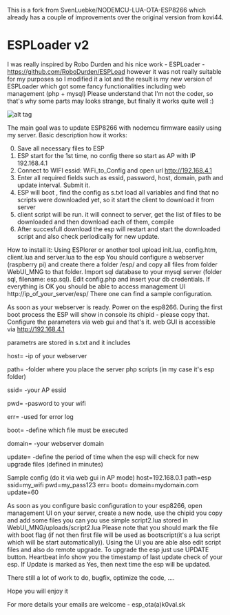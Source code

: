 This is a fork from SvenLuebke/NODEMCU-LUA-OTA-ESP8266 which already has a couple of improvements over the original version from kovi44.

# ESPLoader v2

I was really inspired by Robo Durden and his nice work - ESPLoader - https://github.com/RoboDurden/ESPLoad
however it was not really suitable for my purposes so I modified it a lot and the result is my new version of ESPLoader which got some fancy functionalities including web management (php + mysql)
Please understand that I'm not the coder, so that's why some parts may looks strange, but finally it works quite well :)

![alt tag](https://raw.githubusercontent.com/kovi44/NODEMCU-LUA-OTA-ESP8266/master/screenshots/gui_edit.png)


The main goal was to update ESP8266 with nodemcu firmware easily using my server.
Basic description how it works:

0. Save all necessary files to ESP 
1. ESP start for the 1st time, no config there so start as AP with IP 192.168.4.1
2. Connect to WIFI essid: WiFi_to_Config and open url http://192.168.4.1
3. Enter all required fields such as essid, password, host, domain, path and update interval. Submit it.
4. ESP will boot , find the config as s.txt load all variables and find that no scripts were downloaded yet, so it start the client to download it from server
5. client script will be run. it will connect to server, get the list of files to be downloaded and then download each of them, compile
6. After succesfull download the esp will restart and start the downloaded script and also check periodically for new update.

How to install it:
Using ESPlorer or another tool upload init.lua, config.htm, client.lua and server.lua to the esp
You should configure a webserver (raspberry pi) and create there a folder /esp/ and copy all files from folder WebUI_MNG to that folder. Import sql database to your mysql server (folder sql, filename: esp.sql). Edit config.php and insert your db credentials.
If everything is OK you should be able to access management UI http://ip_of_your_server/esp/ There one can find a sample configuration. 

As soon as your webserver is ready. Power on the esp8266. During the first boot process the ESP will show in console its chipid - please copy that. 
Configure the parameters via web gui and that's it. web GUI is accessible via http://192.168.4.1

parametrs are stored in s.txt and it includes

host=   -ip of your webserver

path=   -folder where you place the server php scripts (in my case it's esp folder)

ssid=   -your AP essid

pwd=	-pasword to your wifi

err=	-used for error log

boot=   -define which file must be executed 

domain=	-your webserver domain

update= -define the period of time when the esp will check for new upgrade files (defined in minutes)


Sample config (do it via web gui in AP mode)
host=192.168.0.1
path=esp
ssid=my_wifi
pwd=my_pass123
err=
boot=
domain=mydomain.com
update=60

As soon as you configure basic configuration to your esp8266, open management UI on your server, create a new node, use the chipid you copy and add some files you can you use simple script2.lua stored in WebUI_MNG/uploads/script2.lua Please note that you should mark the file with boot flag (if not then first file will be used as bootscript(it's a lua script which will be start automatically)). 
Using the UI you are able also edit script files and also do remote upgrade. To upgrade the esp just use UPDATE button. Heartbeat info show you the timestamp of last update check of your esp. If Update is marked as Yes, then next time the esp will be updated.

There still a lot of work to do, bugfix, optimize the code, .... 

Hope you will enjoy it

For more details your emails are welcome - esp_ota(a)k0val.sk

